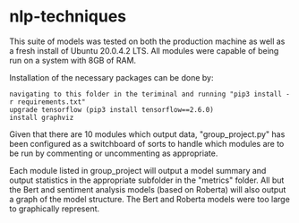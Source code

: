 # nlp-techniques

This suite of models was tested on both the production machine as well as a fresh install of Ubuntu 20.0.4.2 LTS. All modules were capable of being run on a system with 8GB of RAM.

Installation of the necessary packages can be done by:

    navigating to this folder in the teriminal and running "pip3 install -r requirements.txt"
    upgrade tensorflow (pip3 install tensorflow==2.6.0)
    install graphviz

Given that there are 10 modules which output data, "group_project.py" has been configured as a switchboard of sorts to handle which modules are to be run by commenting or uncommenting as appropriate.

Each module listed in group_project will output a model summary and output statistics in the appropriate subfolder in the "metrics" folder. All but the Bert and sentiment analysis models (based on Roberta) will also output a graph of the model structure. The Bert and Roberta models were too large to graphically represent.
